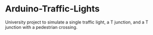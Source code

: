 # Arduino-Traffic-Lights
University project to simulate a single traffic light, a T junction, and a T junction with a pedestrian crossing.
